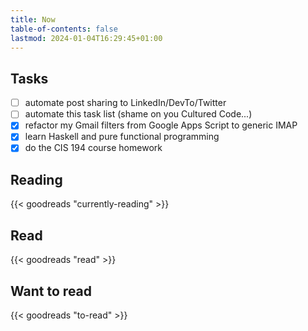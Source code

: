 ```yaml
---
title: Now
table-of-contents: false
lastmod: 2024-01-04T16:29:45+01:00
---
```


## Tasks

- [ ] automate post sharing to LinkedIn/DevTo/Twitter
- [ ] automate this task list (shame on you Cultured Code...)
- [x] refactor my Gmail filters from Google Apps Script to generic IMAP
- [x] learn Haskell and pure functional programming
- [x] do the CIS 194 course homework

## Reading

{{< goodreads "currently-reading" >}}

## Read

{{< goodreads "read" >}}

## Want to read

{{< goodreads "to-read" >}}
